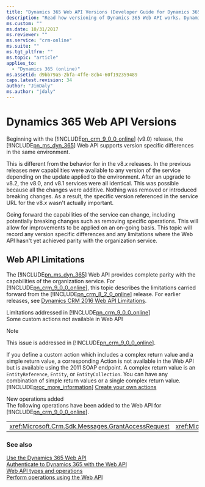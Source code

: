 ```yaml
---
title: "Dynamics 365 Web API Versions (Developer Guide for Dynamics 365 Customer Engagement)| MicrosoftDocs"
description: "Read how versioning of Dynamics 365 Web API works. Dynamics 365 Web API versions support version specific differences in the same environment which is different from the behavior in the v8.x releases in which new capabilities were additive"
ms.custom: ""
ms.date: 10/31/2017
ms.reviewer: ""
ms.service: "crm-online"
ms.suite: ""
ms.tgt_pltfrm: ""
ms.topic: "article"
applies_to: 
  - "Dynamics 365 (online)"
ms.assetid: d9bb79a5-2bfa-4ffe-8cb4-60f192359489
caps.latest.revision: 34
author: "JimDaly"
ms.author: "jdaly"
---
```

# Dynamics 365 Web API Versions
Beginning with the [!INCLUDE[pn_crm_9_0_0_online](../../includes/pn-crm-9-0-0-online.md)] (v9.0) release, the [!INCLUDE[pn_ms_dyn_365](../../includes/pn-ms-dyn-365.md)] Web API supports version specific differences in the same environment.  
  
 This is different from the behavior for in the v8.*x* releases. In the previous releases new capabilities were available to any version of the service depending on the update applied to the environment.  After an upgrade to v8.2, the v8.0, and v8.1 services were all identical. This was possible because all the changes were additive. Nothing was removed or introduced breaking changes. As a result, the specific version referenced in the service URL for the v8.*x* wasn't actually important.  
  
 Going forward the capabilities of the service can change, including potentially breaking changes such as removing specific operations. This will allow for improvements to be applied on an on-going basis. This topic will record any version specific differences and any limitations where the Web API hasn't yet achieved parity with the organization service.  
  
## Web API Limitations  

 The [!INCLUDE[pn_ms_dyn_365](../../includes/pn-ms-dyn-365.md)] Web API provides complete parity with the capabilities of the organization service. For [!INCLUDE[pn_crm_9_0_0_online](../../includes/pn-crm-9-0-0-online.md)], this topic describes the limitations carried forward from the [!INCLUDE[pn_crm_8_2_0_online](../../includes/pn-crm-8-2-0-online.md)] release.          For earlier releases, see [Dynamics CRM 2016 Web API Limitations](https://msdn.microsoft.com/library/mt628816\(CRM.8\).aspx).  
  
 Limitations addressed in [!INCLUDE[pn_crm_9_0_0_online](../../includes/pn-crm-9-0-0-online.md)]  
 Some custom actions not available in Web API  
 > [!NOTE]
 >  This issue is addressed in [!INCLUDE[pn_crm_9_0_0_online](../../includes/pn-crm-9-0-0-online.md)].  
  
 If you define a custom action which includes a complex return value and a simple return value, a corresponding Action is not available in the Web API but is available using the 2011 SOAP endpoint. A complex return value is an `EntityReference`, `Entity`, or `EntityCollection`. You can have any combination of simple return values or a single complex return value. [!INCLUDE[proc_more_information](../../includes/proc-more-information.md)] [Create your own actions](../create-own-actions.md)  
  
 New operations added  
 The following operations have been added to the Web API for [!INCLUDE[pn_crm_9_0_0_online](../../includes/pn-crm-9-0-0-online.md)].  
  
||||  
|-|-|-|  
|<xref:Microsoft.Crm.Sdk.Messages.GrantAccessRequest>|<xref:Microsoft.Crm.Sdk.Messages.ModifyAccessRequest>|<xref:Microsoft.Crm.Sdk.Messages.RetrieveSharedPrincipalsAndAccessRequest>|  
  
### See also  
 [Use the Dynamics 365 Web API](../use-microsoft-dynamics-365-web-api.md)   
 [Authenticate to Dynamics 365 with the Web API](authenticate-web-api.md)   
 [Web API types and operations](web-api-types-operations.md)   
 [Perform operations using the Web API](perform-operations-web-api.md)
